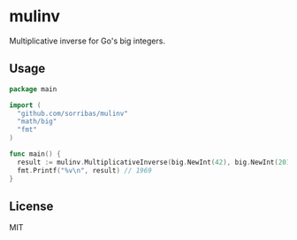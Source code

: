 mulinv
======

Multiplicative inverse for Go's big integers.

Usage
-----

```go
package main

import (
  "github.com/sorribas/mulinv"
  "math/big"
  "fmt"
)

func main() {
  result := mulinv.MultiplicativeInverse(big.NewInt(42), big.NewInt(2017))
  fmt.Printf("%v\n", result) // 1969
}
```

License
-------

MIT
